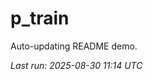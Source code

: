 # p_train

Auto-updating README demo.

<!--START_SECTION:status-->
_Last run: 2025-08-30 11:14 UTC_
<!--END_SECTION:status-->














































































































































































































































